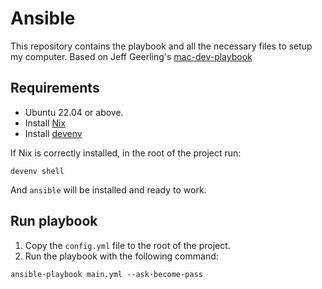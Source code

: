 # Ansible

This repository contains the playbook and all the necessary files to setup my computer. Based on Jeff Geerling's [mac-dev-playbook](https://github.com/geerlingguy/mac-dev-playbook)

## Requirements

- Ubuntu 22.04 or above.
- Install [Nix](https://nixos.org/download/)
- Install [devenv](https://devenv.sh/getting-started/)

If Nix is correctly installed, in the root of the project run:

```
devenv shell
```

And `ansible` will be installed and ready to work.

## Run playbook

1. Copy the `config.yml` file to the root of the project.
2. Run the playbook with the following command:
```
ansible-playbook main.yml --ask-become-pass
```

